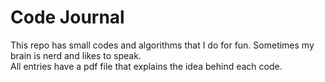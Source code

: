 # Code Journal

This repo has small codes and algorithms that I do for fun. Sometimes my brain is nerd and likes to speak.
<br />
All entries have a pdf file that explains the idea behind each code.
